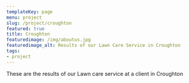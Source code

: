 ```yaml
---
templateKey: page
menu: project
slug: /project/croughton
featured: true
title: Croughton
featuredimage: /img/aboutus.jpg
featuredimage_alt: Results of our Lawn Care Service in Croughton
tags:
- project
---
```

These are the results of our Lawn care service at a client in Croughton


